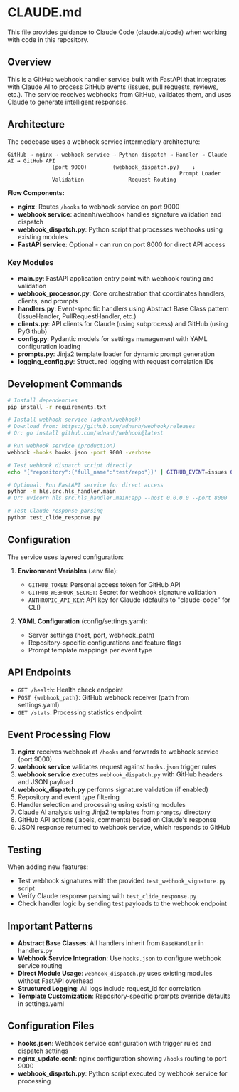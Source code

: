 # CLAUDE.md

This file provides guidance to Claude Code (claude.ai/code) when working with code in this repository.

## Overview

This is a GitHub webhook handler service built with FastAPI that integrates with Claude AI to process GitHub events (issues, pull requests, reviews, etc.). The service receives webhooks from GitHub, validates them, and uses Claude to generate intelligent responses.

## Architecture

The codebase uses a webhook service intermediary architecture:

```
GitHub → nginx → webhook service → Python dispatch → Handler → Claude AI → GitHub API
              (port 9000)        (webhook_dispatch.py)    ↓
                   ↓                        ↓         Prompt Loader
              Validation              Request Routing
```

**Flow Components:**
- **nginx**: Routes `/hooks` to webhook service on port 9000
- **webhook service**: adnanh/webhook handles signature validation and dispatch
- **webhook_dispatch.py**: Python script that processes webhooks using existing modules
- **FastAPI service**: Optional - can run on port 8000 for direct API access

### Key Modules

- **main.py**: FastAPI application entry point with webhook routing and validation
- **webhook_processor.py**: Core orchestration that coordinates handlers, clients, and prompts
- **handlers.py**: Event-specific handlers using Abstract Base Class pattern (IssueHandler, PullRequestHandler, etc.)
- **clients.py**: API clients for Claude (using subprocess) and GitHub (using PyGithub)
- **config.py**: Pydantic models for settings management with YAML configuration loading
- **prompts.py**: Jinja2 template loader for dynamic prompt generation
- **logging_config.py**: Structured logging with request correlation IDs

## Development Commands

```bash
# Install dependencies
pip install -r requirements.txt

# Install webhook service (adnanh/webhook)
# Download from: https://github.com/adnanh/webhook/releases
# Or: go install github.com/adnanh/webhook@latest

# Run webhook service (production)
webhook -hooks hooks.json -port 9000 -verbose

# Test webhook dispatch script directly
echo '{"repository":{"full_name":"test/repo"}}' | GITHUB_EVENT=issues GITHUB_DELIVERY=123 ./webhook_dispatch.py

# Optional: Run FastAPI service for direct access
python -m hls.src.hls_handler.main
# Or: uvicorn hls.src.hls_handler.main:app --host 0.0.0.0 --port 8000

# Test Claude response parsing
python test_clide_response.py
```

## Configuration

The service uses layered configuration:

1. **Environment Variables** (.env file):
   - `GITHUB_TOKEN`: Personal access token for GitHub API
   - `GITHUB_WEBHOOK_SECRET`: Secret for webhook signature validation
   - `ANTHROPIC_API_KEY`: API key for Claude (defaults to "claude-code" for CLI)

2. **YAML Configuration** (config/settings.yaml):
   - Server settings (host, port, webhook_path)
   - Repository-specific configurations and feature flags
   - Prompt template mappings per event type

## API Endpoints

- `GET /health`: Health check endpoint
- `POST {webhook_path}`: GitHub webhook receiver (path from settings.yaml)
- `GET /stats`: Processing statistics endpoint

## Event Processing Flow

1. **nginx** receives webhook at `/hooks` and forwards to webhook service (port 9000)
2. **webhook service** validates request against `hooks.json` trigger rules
3. **webhook service** executes `webhook_dispatch.py` with GitHub headers and JSON payload
4. **webhook_dispatch.py** performs signature validation (if enabled)
5. Repository and event type filtering
6. Handler selection and processing using existing modules
7. Claude AI analysis using Jinja2 templates from `prompts/` directory  
8. GitHub API actions (labels, comments) based on Claude's response
9. JSON response returned to webhook service, which responds to GitHub

## Testing

When adding new features:
- Test webhook signatures with the provided `test_webhook_signature.py` script
- Verify Claude response parsing with `test_clide_response.py`
- Check handler logic by sending test payloads to the webhook endpoint

## Important Patterns

- **Abstract Base Classes**: All handlers inherit from `BaseHandler` in handlers.py
- **Webhook Service Integration**: Use `hooks.json` to configure webhook service routing
- **Direct Module Usage**: `webhook_dispatch.py` uses existing modules without FastAPI overhead
- **Structured Logging**: All logs include request_id for correlation
- **Template Customization**: Repository-specific prompts override defaults in settings.yaml

## Configuration Files

- **hooks.json**: Webhook service configuration with trigger rules and dispatch settings
- **nginx_update.conf**: nginx configuration showing `/hooks` routing to port 9000
- **webhook_dispatch.py**: Python script executed by webhook service for processing